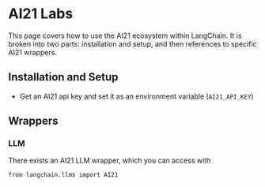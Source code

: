 AI21 Labs
=========

This page covers how to use the AI21 ecosystem within LangChain. It is broken into two parts: installation and setup, and then references to specific AI21 wrappers.

Installation and Setup[​](#installation-and-setup "Direct link to Installation and Setup")
------------------------------------------------------------------------------------------

*   Get an AI21 api key and set it as an environment variable (`AI21_API_KEY`)

Wrappers[​](#wrappers "Direct link to Wrappers")
------------------------------------------------

### LLM[​](#llm "Direct link to LLM")

There exists an AI21 LLM wrapper, which you can access with

    from langchain.llms import AI21